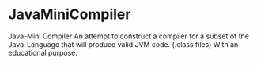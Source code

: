 JavaMiniCompiler
================

Java-Mini Compiler
An attempt to construct a compiler for a subset of the Java-Language that will produce valid JVM code. (.class files)
With an educational purpose.
